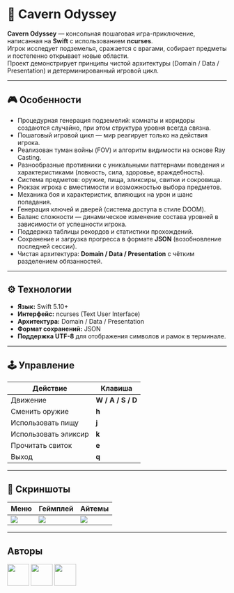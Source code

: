 # 🧭 Cavern Odyssey

**Cavern Odyssey** — консольная пошаговая игра-приключение, написанная на **Swift** с использованием **ncurses**.  
Игрок исследует подземелья, сражается с врагами, собирает предметы и постепенно открывает новые области.  
Проект демонстрирует принципы чистой архитектуры (Domain / Data / Presentation) и детерминированный игровой цикл.

---

## 🎮 Особенности
- Процедурная генерация подземелий: комнаты и коридоры создаются случайно, при этом структура уровня всегда связна.  
- Пошаговый игровой цикл — мир реагирует только на действия игрока.  
- Реализован туман войны (FOV) и алгоритм видимости на основе Ray Casting.  
- Разнообразные противники с уникальными паттернами поведения и характеристиками (ловкость, сила, здоровье, враждебность).  
- Система предметов: оружие, пища, эликсиры, свитки и сокровища.  
- Рюкзак игрока с вместимости и возможностью выбора предметов.  
- Механика боя и характеристик, влияющих на урон и шанс попадания.  
- Генерация ключей и дверей (система доступа в стиле DOOM).  
- Баланс сложности — динамическое изменение состава уровней в зависимости от успешности игрока.  
- Поддержка таблицы рекордов и статистики прохождений.  
- Сохранение и загрузка прогресса в формате **JSON** (возобновление последней сессии).  
- Чистая архитектура: **Domain / Data / Presentation** с чётким разделением обязанностей.  

---

## ⚙️ Технологии
- **Язык:** Swift 5.10+  
- **Интерфейс:** ncurses (Text User Interface)  
- **Архитектура:** Domain / Data / Presentation  
- **Формат сохранений:** JSON  
- **Поддержка UTF-8** для отображения символов и рамок в терминале.

---

## 🕹 Управление
| Действие | Клавиша |
|-----------|----------|
| Движение | **W / A / S / D** |
| Сменить оружие | **h** |
| Использовать пищу | **j** |
| Использовать эликсир | **k** |
| Прочитать свиток | **e** |
| Выход | **q** |

---

## 📸 Скриншоты

<table>
    <thead>
        <tr>
            <th>Меню</th>
            <th>Геймплей</th>
            <th>Айтемы</th>
        </tr>
    </thead>
    <tbody>
        <tr>
            <td>
                <img src="https://github.com/user-attachments/assets/27906599-12ba-4b19-8962-d45246a1a36a" style="max-width: 100%; height: auto;" />
            </td>
            <td>
                <img src="https://github.com/user-attachments/assets/328c2715-d70e-4abd-8184-e2567072c7b0" style="max-width: 100%; height: auto;" />
            </td>
            <td>
                <img src="https://github.com/user-attachments/assets/e456833a-57aa-4df8-addd-0abc294e5231" style="max-width: 100%; height: auto;" />
            </td>
        </tr>
    </tbody>
</table>

---

## Авторы
<a href="https://github.com/MickeyRU"><img src="https://github.com/MickeyRU.png" width="50" height="50" /></a>
<a href="https://github.com/Arrow-srt"><img src="https://github.com/Arrow-srt.png" width="50" height="50" /></a>
<a href="https://github.com/candarly"><img src="https://github.com/candarly.png" width="50" height="50" /></a>
